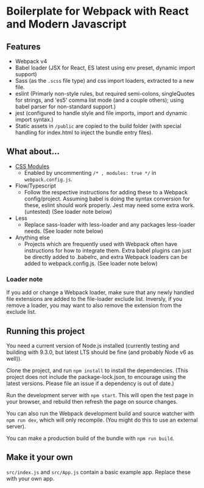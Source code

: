 # Boilerplate for Webpack with React and Modern Javascript

## Features

- Webpack v4
- Babel loader (JSX for React, ES latest using env preset, dynamic import support)
- Sass (as the `.scss` file type) and css import loaders, extracted to a new file.
- eslint (Primarly non-style rules, but required semi-colons, singleQuotes for strings, and 'es5' comma list mode (and a couple others); using babel parser for non-standard support.)
- jest (configured to handle style and file imports, import and dynamic import syntax.)
- Static assets in `/public` are copied to the build folder (with special handling for index.html to inject the bundle entry files).

## What about...

- [CSS Modules](https://webpack.js.org/loaders/css-loader/#modules)
  - Enabled by uncommenting `/* , modules: true */` in `webpack.config.js`.
- Flow/Typescript
  - Follow the respective instructions for adding these to a Webpack config/project. Assuming babel is doing the syntax conversion for these, eslint should work properly. Jest may need some extra work. (untested) (See loader note below)
- Less
  - Replace sass-loader with less-loader and any packages less-loader needs. (See loader note below)
- Anything else
  - Projects which are frequently used with Webpack often have instructions for how to integrate them. Extra babel plugins can just be directly added to .babelrc, and extra Webpack loaders can be added to webpack.config.js. (See loader note below)

### Loader note

If you add or change a Webpack loader, make sure that any newly handled file extensions are added to the file-loader exclude list. Inversly, if you remove a loader, you may want to also remove the extension from the exclude list.

## Running this project

You need a current version of Node.js installed (currently testing and building with 9.3.0, but latest LTS should be fine (and probably Node v6 as well)).

Clone the project, and run `npm install` to install the dependencies. (This project does not include the package-lock.json, to encourage using the latest versions. Please file an issue if a dependency is out of date.)

Run the development server with `npm start`. This will open the test page in your browser, and rebuild then refresh the page on source changes.

You can also run the Webpack development build and source watcher with `npm run dev`, which will only recompile. (You might do this to use an external server).

You can make a production build of the bundle with `npm run build`.

## Make it your own

`src/index.js` and `src/App.js` contain a basic example app. Replace these with your own app.
